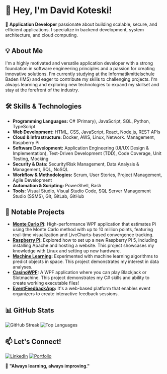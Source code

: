 # 👋 Hey, I'm David Koteski!

🚀 **Application Developer** passionate about building scalable, secure, and efficient applications. I specialize in backend development, system architecture, and cloud computing.

## 💡 About Me

I'm a highly motivated and versatile application developer with a strong foundation in software engineering principles and a passion for creating innovative solutions. I'm currently studying at the Informatikmittelschule Baden (IMS) and eager to contribute my skills to challenging projects. I'm always learning and exploring new technologies to expand my skillset and stay at the forefront of the industry.

## 🛠️ Skills & Technologies

*   **Programming Languages:** C# (Primary), JavaScript, SQL, Python, TypeScript
*   **Web Development:** HTML, CSS, JavaScript, React, Node.js, REST APIs
*   **Cloud & Infrastructure:** Docker, AWS, Linux, Network.  Management, Raspberry Pi
*   **Software Development:** Application Engineering (UI/UX Design & Implementation), Test-Driven Development (TDD), Code Coverage, Unit Testing, Mocking
*   **Security & Data:** Security/Risk Management, Data Analysis & Management, SQL, NoSQL
*   **Workflow & Methodologies:** Scrum, User Stories, Project Management, Agile Development
*   **Automation & Scripting:** PowerShell, Bash
*   **Tools:** Visual Studio, Visual Studio Code, SQL Server Management Studio (SSMS), Git, GitLab, GitHub



## 🌟 Notable Projects

*   **[Monte Carlo Pi](https://github.com/seakyy/Monte-Carlo-Pi):** High-performance WPF application that estimates Pi using the Monte Carlo method with up to 10 million points, featuring real-time visualization and LiveCharts-based convergence tracking.
*   **[Raspberry Pi](https://github.com/seakyy/Raspberry-Pi):** Explored how to set up a new Raspberry Pi 5, including installing Apache and hosting a website. This project showcases my knowledge with Linux and setting up new hardware.
*   **[Machine Learning](https://github.com/seakyy/Machine-Learning):** Experimented with machine learning algorithms to predict objects in space. This project demonstrates my interest in data analyses.
*   **[CasinoWPF](https://github.com/seakyy/CasinoWPF):** A WPF application where you can play Blackjack or Slotmachine. This project demonstrates my C# skills and ability to create working executable files!
*   **[EventFeedbackApp](https://github.com/seakyy/EventFeedbackApp):** It's a web-based platform that enables event organizers to create interactive feedback sessions. 
  

## 📊 GitHub Stats
![GitHub Streak](https://streak-stats.demolab.com?user=seakyy&theme=github-dark-blue)
![Top Languages](https://github-readme-stats.vercel.app/api/top-langs/?username=seakyy&layout=compact)

## 📫 Let's Connect!
[![LinkedIn](https://img.shields.io/badge/LinkedIn-%230077B5.svg?style=flat&logo=linkedin&logoColor=white)](https://www.linkedin.com/in/david-koteski-22534128b/)
[![Portfolio](https://img.shields.io/badge/Portfolio-%231572B6.svg?style=flat&logo=Firefox&logoColor=white)](https://seakyy.github.io/)

🎯 **"Always learning, always improving."**

